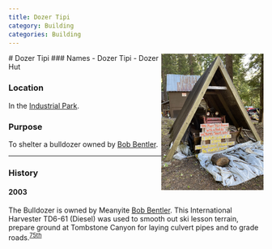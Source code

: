 ```yaml
---
title: Dozer Tipi
category: Building
categories: Building
---
```

<img src="img/2020-Dozer-Tipi.jpeg" style="width: 40%;" alt="Bulldozer Tipi" align="right">
# Dozer Tipi
### Names
- Dozer Tipi
- Dozer Hut

### Location
In the [Industrial Park](Industrial-Park).

### Purpose
To shelter a bulldozer owned by [Bob Bentler](Bob-Bentler).

---
### History

#### 2003

The Bulldozer is owned by Meanyite [Bob Bentler](Bob-Bentler). This International Harvester TD6-61 (Diesel) was used to smooth out ski lesson terrain, prepare ground at Tombstone Canyon for laying culvert pipes and to grade roads.<sup>[75th][]</sup>


[75th]: Anniversary#75th